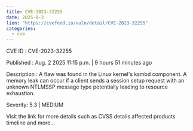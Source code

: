 ```yaml
--- 
title: CVE-2023-32255
date: 2025-8-3
lien: "https://cvefeed.io/vuln/detail/CVE-2023-32255"
categories:
  - cve
---
```


CVE ID : CVE-2023-32255

Published :  Aug. 2
2025
11:15 p.m. | 9 hours
51 minutes ago

Description : A flaw was found in the Linux kernel's ksmbd component. A memory leak can occur if a client sends a session setup request with an unknown NTLMSSP message type
potentially leading to resource exhaustion.

Severity: 5.3 | MEDIUM

Visit the link for more details
such as CVSS details
affected products
timeline
and more...
